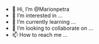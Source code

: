 - 👋 Hi, I’m @Marionpetra
- 👀 I’m interested in ...
- 🌱 I’m currently learning ...
- 💞️ I’m looking to collaborate on ...
- 📫 How to reach me ...

<!---
Marionpetra/Marionpetra is a ✨ special ✨ repository because its `README.md` (this file) appears on your GitHub profile.
You can click the Preview link to take a look at your changes.
--->
